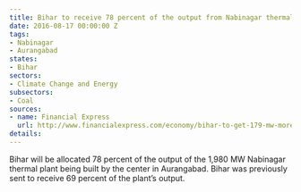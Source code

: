 ```yaml
---
title: Bihar to receive 78 percent of the output from Nabinagar thermal power plant
date: 2016-08-17 00:00:00 Z
tags:
- Nabinagar
- Aurangabad
states:
- Bihar
sectors:
- Climate Change and Energy
subsectors:
- Coal
sources:
- name: Financial Express
  url: http://www.financialexpress.com/economy/bihar-to-get-179-mw-more-power-from-nabinagar-plant/347519/
details: 
---
```


Bihar will be allocated 78 percent of the output of the 1,980 MW Nabinagar thermal plant being built by the center in Aurangabad. Bihar was previously sent to receive 69 percent of the plant’s output.
